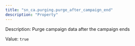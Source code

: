 ```yaml
---
title: "sn_ca.purging.purge_after_campaign_end"
description: "Property"
---
```


Description: Purge campaign data after the campaign ends

Value: `true`